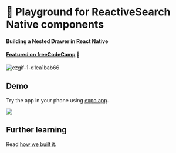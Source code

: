 # 📱 Playground for ReactiveSearch Native components
#### Building a Nested Drawer in React Native

#### [Featured on freeCodeCamp](https://medium.freecodecamp.org/how-to-build-a-nested-drawer-menu-with-react-native-a1c2fdcab6c9) :tada:

![ezgif-1-d1ea1bab66](https://user-images.githubusercontent.com/5961873/38978733-dc548a64-43d5-11e8-827e-2fe0b64cac9c.gif)

## Demo

Try the app in your phone using [expo app](https://expo.io/@dhruvdutt/native-kitchensink).

![](https://i.imgur.com/EkjqFcj.png)

## Further learning

Read [how we built it](https://medium.freecodecamp.org/how-to-build-a-nested-drawer-menu-with-react-native-a1c2fdcab6c9).
